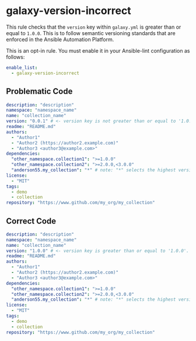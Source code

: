 # galaxy-version-incorrect

This rule checks that the `version` key within `galaxy.yml` is greater than or
equal to `1.0.0`. This is to follow semantic versioning standards that are
enforced in the Ansible Automation Platform.

This is an opt-in rule. You must enable it in your Ansible-lint configuration as
follows:

```yaml
enable_list:
  - galaxy-version-incorrect
```

## Problematic Code

```yaml
description: "description"
namespace: "namespace_name"
name: "collection_name"
version: "0.0.1" # <- version key is not greater than or equal to '1.0.0'.
readme: "README.md"
authors:
  - "Author1"
  - "Author2 (https://author2.example.com)"
  - "Author3 <author3@example.com>"
dependencies:
  "other_namespace.collection1": ">=1.0.0"
  "other_namespace.collection2": ">=2.0.0,<3.0.0"
  "anderson55.my_collection": "*" # note: "*" selects the highest version available
license:
  - "MIT"
tags:
  - demo
  - collection
repository: "https://www.github.com/my_org/my_collection"
```

## Correct Code

```yaml
description: "description"
namespace: "namespace_name"
name: "collection_name"
version: "1.0.0" # <- version key is greater than or equal to '1.0.0'.
readme: "README.md"
authors:
  - "Author1"
  - "Author2 (https://author2.example.com)"
  - "Author3 <author3@example.com>"
dependencies:
  "other_namespace.collection1": ">=1.0.0"
  "other_namespace.collection2": ">=2.0.0,<3.0.0"
  "anderson55.my_collection": "*" # note: "*" selects the highest version available
license:
  - "MIT"
tags:
  - demo
  - collection
repository: "https://www.github.com/my_org/my_collection"
```
